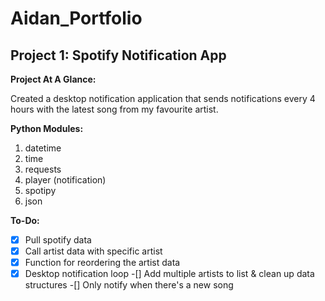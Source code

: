 # Aidan_Portfolio

## Project 1: Spotify Notification App

**Project At A Glance:**

Created a desktop notification application that sends notifications every 4 hours with the latest song from my favourite artist. 

**Python Modules:**

1. datetime
2. time
3. requests
4. player (notification)
5. spotipy
6. json

**To-Do:**

-[x] Pull spotify data
-[x] Call artist data with specific artist 
-[x] Function for reordering the artist data
-[x] Desktop notification loop
-[] Add multiple artists to list & clean up data structures
-[] Only notify when there's a new song 

